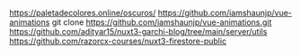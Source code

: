 https://paletadecolores.online/oscuros/
https://github.com/iamshaunjp/vue-animations
git clone https://github.com/iamshaunjp/vue-animations.git
https://github.com/adityar15/nuxt3-garchi-blog/tree/main/server/utils
https://github.com/razorcx-courses/nuxt3-firestore-public